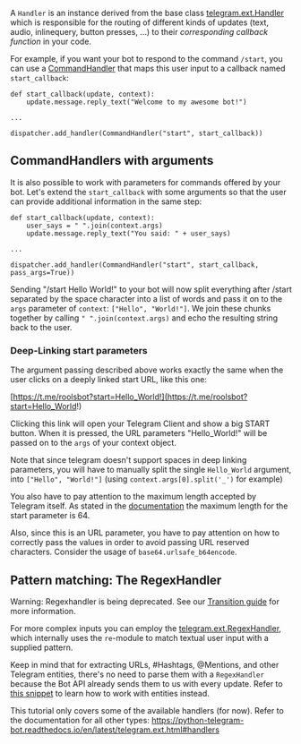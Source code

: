 A `Handler` is an instance derived from the base class [telegram.ext.Handler](https://python-telegram-bot.readthedocs.io/en/latest/telegram.ext.handler.html#telegram.ext.Handler) which is responsible for the routing of different kinds of updates (text, audio, inlinequery, button presses, ...) to their _corresponding callback function_ in your code.

For example, if you want your bot to respond to the command `/start`, you can use a [CommandHandler](https://python-telegram-bot.readthedocs.io/en/latest/telegram.ext.commandhandler.html) that maps this user input to a callback named `start_callback`:
```
def start_callback(update, context):
    update.message.reply_text("Welcome to my awesome bot!")

...

dispatcher.add_handler(CommandHandler("start", start_callback))
```

## CommandHandlers with arguments

It is also possible to work with parameters for commands offered by your bot. Let's extend the `start_callback` with some arguments so that the user can provide additional information in the same step:

```
def start_callback(update, context):
    user_says = " ".join(context.args)
    update.message.reply_text("You said: " + user_says)

...

dispatcher.add_handler(CommandHandler("start", start_callback, pass_args=True))
```

Sending "/start Hello World!" to your bot will now split everything after /start separated by the space character into a list of words and pass it on to the `args` parameter of `context`: `["Hello", "World!"]`. We join these chunks together by calling `" ".join(context.args)` and echo the resulting string back to the user.

### Deep-Linking start parameters
The argument passing described above works exactly the same when the user clicks on a deeply linked start URL, like this one:

[https://t.me/roolsbot?start=Hello_World!](https://t.me/roolsbot?start=Hello_World!)

Clicking this link will open your Telegram Client and show a big START button. When it is pressed, the URL parameters "Hello_World!" will be passed on to the `args` of your context object.

Note that since telegram doesn't support spaces in deep linking parameters, you will have to manually split the single `Hello_World` argument, into `["Hello", "World!"]` (using `context.args[0].split('_')` for example)

You also have to pay attention to the maximum length accepted by Telegram itself. As stated in the [documentation](https://core.telegram.org/bots#deep-linking) the maximum length for the start parameter is 64.

Also, since this is an URL parameter, you have to pay attention on how to correctly pass the values in order to  avoid passing URL reserved characters. Consider the usage of `base64.urlsafe_b64encode`.

## Pattern matching: The RegexHandler

Warning: Regexhandler is being deprecated. See our [Transition guide](https://github.com/python-telegram-bot/python-telegram-bot/wiki/Transition-guide-to-Version-12.0) for more information.

For more complex inputs you can employ the [telegram.ext.RegexHandler](https://python-telegram-bot.readthedocs.io/en/latest/telegram.ext.regexhandler.html), which internally uses the `re`-module to match textual user input with a supplied pattern.

Keep in mind that for extracting URLs, #Hashtags, @Mentions, and other Telegram entities, there's no need to parse them with a `RegexHandler` because the Bot API already sends them to us with every update. Refer to [this snippet](https://github.com/python-telegram-bot/python-telegram-bot/wiki/Code-snippets#message-entities) to learn how to work with entities instead.


This tutorial only covers some of the available handlers (for now). Refer to the documentation for all other types: https://python-telegram-bot.readthedocs.io/en/latest/telegram.ext.html#handlers
